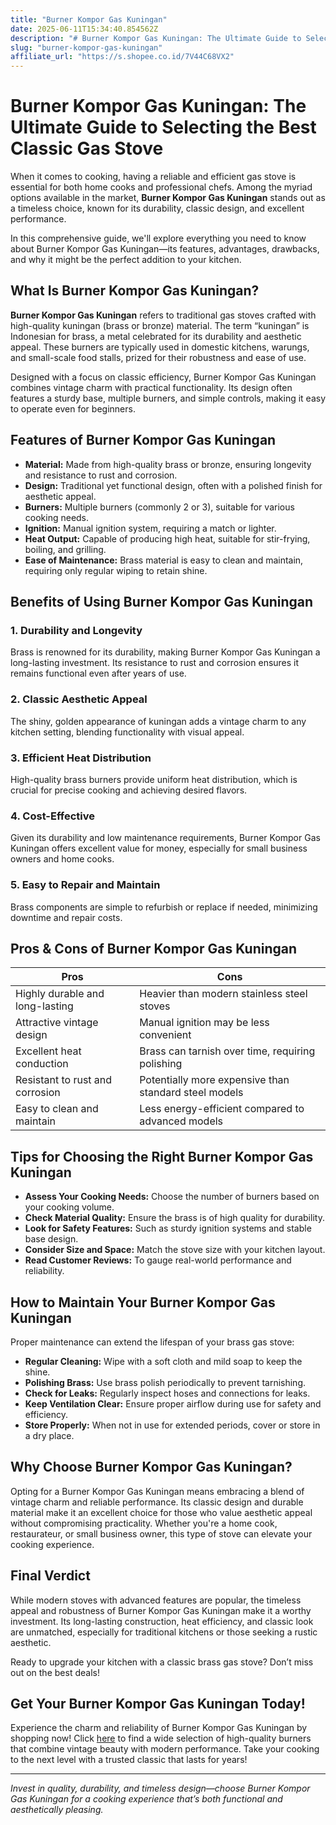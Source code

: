 ```yaml
---
title: "Burner Kompor Gas Kuningan"
date: 2025-06-11T15:34:40.854562Z
description: "# Burner Kompor Gas Kuningan: The Ultimate Guide to Selecting the Best Classic Gas Stove..."
slug: "burner-kompor-gas-kuningan"
affiliate_url: "https://s.shopee.co.id/7V44C68VX2"
---
```

# Burner Kompor Gas Kuningan: The Ultimate Guide to Selecting the Best Classic Gas Stove

When it comes to cooking, having a reliable and efficient gas stove is essential for both home cooks and professional chefs. Among the myriad options available in the market, **Burner Kompor Gas Kuningan** stands out as a timeless choice, known for its durability, classic design, and excellent performance.

In this comprehensive guide, we'll explore everything you need to know about Burner Kompor Gas Kuningan—its features, advantages, drawbacks, and why it might be the perfect addition to your kitchen.

## What Is Burner Kompor Gas Kuningan?

**Burner Kompor Gas Kuningan** refers to traditional gas stoves crafted with high-quality kuningan (brass or bronze) material. The term “kuningan” is Indonesian for brass, a metal celebrated for its durability and aesthetic appeal. These burners are typically used in domestic kitchens, warungs, and small-scale food stalls, prized for their robustness and ease of use.

Designed with a focus on classic efficiency, Burner Kompor Gas Kuningan combines vintage charm with practical functionality. Its design often features a sturdy base, multiple burners, and simple controls, making it easy to operate even for beginners.

## Features of Burner Kompor Gas Kuningan

- **Material:** Made from high-quality brass or bronze, ensuring longevity and resistance to rust and corrosion.
- **Design:** Traditional yet functional design, often with a polished finish for aesthetic appeal.
- **Burners:** Multiple burners (commonly 2 or 3), suitable for various cooking needs.
- **Ignition:** Manual ignition system, requiring a match or lighter.
- **Heat Output:** Capable of producing high heat, suitable for stir-frying, boiling, and grilling.
- **Ease of Maintenance:** Brass material is easy to clean and maintain, requiring only regular wiping to retain shine.

## Benefits of Using Burner Kompor Gas Kuningan

### 1. Durability and Longevity

Brass is renowned for its durability, making Burner Kompor Gas Kuningan a long-lasting investment. Its resistance to rust and corrosion ensures it remains functional even after years of use.

### 2. Classic Aesthetic Appeal

The shiny, golden appearance of kuningan adds a vintage charm to any kitchen setting, blending functionality with visual appeal.

### 3. Efficient Heat Distribution

High-quality brass burners provide uniform heat distribution, which is crucial for precise cooking and achieving desired flavors.

### 4. Cost-Effective

Given its durability and low maintenance requirements, Burner Kompor Gas Kuningan offers excellent value for money, especially for small business owners and home cooks.

### 5. Easy to Repair and Maintain

Brass components are simple to refurbish or replace if needed, minimizing downtime and repair costs.

## Pros & Cons of Burner Kompor Gas Kuningan

| Pros                                         | Cons                                             |
|----------------------------------------------|--------------------------------------------------|
| Highly durable and long-lasting            | Heavier than modern stainless steel stoves     |
| Attractive vintage design                   | Manual ignition may be less convenient          |
| Excellent heat conduction                   | Brass can tarnish over time, requiring polishing |
| Resistant to rust and corrosion             | Potentially more expensive than standard steel models |
| Easy to clean and maintain                  | Less energy-efficient compared to advanced models |

## Tips for Choosing the Right Burner Kompor Gas Kuningan

- **Assess Your Cooking Needs:** Choose the number of burners based on your cooking volume.
- **Check Material Quality:** Ensure the brass is of high quality for durability.
- **Look for Safety Features:** Such as sturdy ignition systems and stable base design.
- **Consider Size and Space:** Match the stove size with your kitchen layout.
- **Read Customer Reviews:** To gauge real-world performance and reliability.

## How to Maintain Your Burner Kompor Gas Kuningan

Proper maintenance can extend the lifespan of your brass gas stove:

- **Regular Cleaning:** Wipe with a soft cloth and mild soap to keep the shine.
- **Polishing Brass:** Use brass polish periodically to prevent tarnishing.
- **Check for Leaks:** Regularly inspect hoses and connections for leaks.
- **Keep Ventilation Clear:** Ensure proper airflow during use for safety and efficiency.
- **Store Properly:** When not in use for extended periods, cover or store in a dry place.

## Why Choose Burner Kompor Gas Kuningan?

Opting for a Burner Kompor Gas Kuningan means embracing a blend of vintage charm and reliable performance. Its classic design and durable material make it an excellent choice for those who value aesthetic appeal without compromising practicality. Whether you're a home cook, restaurateur, or small business owner, this type of stove can elevate your cooking experience.

## Final Verdict

While modern stoves with advanced features are popular, the timeless appeal and robustness of Burner Kompor Gas Kuningan make it a worthy investment. Its long-lasting construction, heat efficiency, and classic look are unmatched, especially for traditional kitchens or those seeking a rustic aesthetic.

Ready to upgrade your kitchen with a classic brass gas stove? Don’t miss out on the best deals!

## Get Your Burner Kompor Gas Kuningan Today!

Experience the charm and reliability of Burner Kompor Gas Kuningan by shopping now! Click [here](https://s.shopee.co.id/7V44C68VX2) to find a wide selection of high-quality burners that combine vintage beauty with modern performance. Take your cooking to the next level with a trusted classic that lasts for years!

---

*Invest in quality, durability, and timeless design—choose Burner Kompor Gas Kuningan for a cooking experience that’s both functional and aesthetically pleasing.*